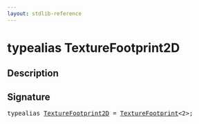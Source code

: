 ```yaml
---
layout: stdlib-reference
---
```


# typealias TextureFootprint2D

## Description



## Signature

<pre>
<span class='code_keyword'>typealias</span> <a href="texturefootprint2d-07h.md" class="code_type">TextureFootprint2D</a> = <a href="texturefootprint-07/index.md" class="code_type">TextureFootprint</a>&lt;2&gt;;
</pre>


<script>
// Fix .md links to .html when on ReadTheDocs
if (window.location.hostname.includes('readthedocs') || 
    window.location.hostname.includes('rtfd.io')) {
  document.addEventListener('DOMContentLoaded', function() {
    const links = document.querySelectorAll('a');
    links.forEach(link => {
      const href = link.getAttribute('href');
      if (href && href.includes('.md')) {
        // This regex will handle .md links with or without fragment identifiers or query parameters
        link.href = link.href.replace(/(.+)\.md(#[^?]*)?(\?.*)?$/, '$1.html$2$3');
      }
    });
  });
}
</script>
